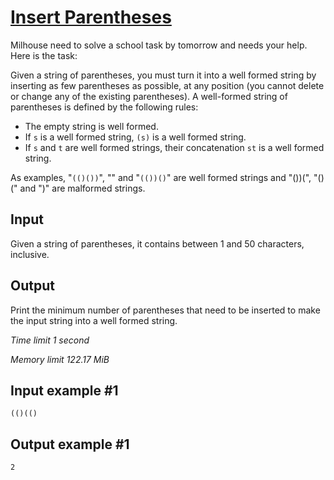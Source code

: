# [Insert Parentheses](https://www.e-olymp.com/en/problems/7311)

Milhouse need to solve a school task by tomorrow and needs your help. Here is the task:

Given a string of parentheses, you must turn it into a well formed string by inserting as few parentheses as possible, at any position (you cannot delete or change any of the existing parentheses). A well-formed string of parentheses is defined by the following rules:

- The empty string is well formed.
- If `s` is a well formed string, `(s)` is a well formed string.
- If `s` and `t` are well formed strings, their concatenation `st` is a well formed string.

As examples, "`(()())`", "" and "`(())()`" are well formed strings and "())(", "()(" and ")" are malformed strings.

## Input

Given a string of parentheses, it contains between 1 and 50 characters, inclusive.

## Output

Print the minimum number of parentheses that need to be inserted to make the input string into a well formed string.

_Time limit 1 second_

_Memory limit 122.17 MiB_

## Input example #1
```
(()(()
```

## Output example #1
```
2
```
